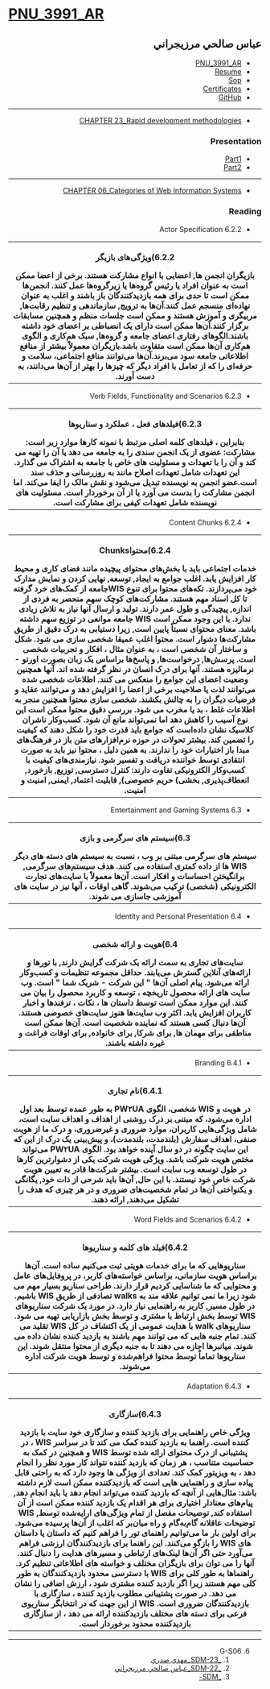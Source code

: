 # [PNU_3991_AR](https://github.com/salehiaccount/PNU_3991_AR)

<div dir="rtl">
    
## عباس صالحي مرزيجراني 
- [PNU_3991_AR](https://github.com/salehiaccount/PNU_3991_AR)
- [Resume](https://soheilemail.github.io/ )
- [Sop](https://salehiaccount.github.io/Sop/)
- [Certificates]()
- [GitHub](https://github.com/salehiaccount)
    
------------------
- [CHAPTER 23_Rapid development methodologies]() 

### Presentation

- [Part1](https://drive.google.com/file/d/1YfaXwDpi2YjGIAa9Dwh94vwmTxs6GEPJ/view?usp=sharing)
- [Part2](https://drive.google.com/file/d/1_0zfM-YvCedcWZ-fq9bMnGzOyDsA0dmn/view?usp=sharing)


----------------------------------------
- [CHAPTER 06_Categories of Web Information Systems](https://github.com/salehiaccount/PNU_3991_AR/tree/main/Software%20DevelopmentMethodologies/Reading)

### Reading

- 6.2.2 Actor Specification

<table style="width:100%">
  <tr>
  <th >
 <p>6.2.2)ویژگی‌های بازیگر</p>
    بازیگران انجمن ها, اعضایی با انواع مشارکت هستند. برخی از اعضا ممکن است به عنوان افراد یا رئیس گروه‌ها یا زیرگروه‌ها عمل کنند. انجمن‌ها ممکن است تا حدی برای همه بازدیدکنندگان باز باشند و اغلب به عنوان نهاده‌ای منسجم عمل کنند.آن‌ها به ترویج, سازماندهی و تنظیم رقابت‌ها, مربیگری و آموزش هستند و ممکن است جلسات منظم و همچنین مسابقات برگزار کنند.آن‌ها ممکن است دارای یک انضباطی بر اعضای خود داشته باشند.الگوهای رفتاری اعضای جامعه و گروه‌ها, سبک هم‌کاری و الگوی هم‌کاری آن‌ها ممکن است متفاوت باشد.بازیگران معمولاً بیشتر از منافع اطلاعاتی جامعه سود می‌برند.آن‌ها می‌توانند منافع اجتماعی، سلامت و حرفه‌ای را که از تعامل با افراد دیگر که چیزها را بهتر از آن‌ها می‌دانند، به دست آورند.
</th >
  </tr>
   </table>
   
- 6.2.3 Verb Fields, Functionality and Scenarios

<table style="width:100%">
  <tr>
  <th >
 <p>6.2.3)فیلدهای فعل ، عملکرد و سناریوها</p>
    بنابراین ، فیلدهای کلمه اصلی مرتبط با نمونه کارها موارد زیر است: مشارکت: عضوی از یک انجمن سندی را به جامعه می دهد یا آن را تهیه می کند و آن را با تعهدات و مسئولیت های خاص با جامعه به اشتراک می گذارد. این تعهدات شامل تعهدات اصلاح مانند به روزرسانی و حذف سند است.عضو انجمن به نویسنده تبدیل می‌شود و نقش مالک را ایفا می‌کند. اما انجمن مشارکت را بدست می آورد یا از آن برخوردار است. مسئولیت های نویسنده شامل تعهدات کیفی برای مشارکت است.
</th >
  </tr>
   </table>

- 6.2.4 Content Chunks

<table style="width:100%">
  <tr>
  <th >
 <p>6.2.4)محتواChunks</p>
      خدمات اجتماعی باید با بخش‌های محتوای پیچیده مانند فضای کاری و محیط کار افزایش یابد. اغلب جوامع به ایجاد, توسعه, نهایی کردن و نمایش مدارک خود می‌پردازند. تکه‌های محتوا برای تنوع WISجامعه از کمک‌های خرد گرفته تا کل اسناد مهم هستند. مشارکت‌های کوچک سهم منحصر به فردی از اندازه, پیچیدگی و طول عمر دارند. تولید و ارسال آنها نیاز به تلاش زیادی ندارد. با این وجود ممکن است WIS جامعه موانعی در توزیع سهم داشته باشد. معنای محتوای نسبتاً پایین است, زیرا دستیابی به درک دقیق از طریق مشارکت‌ها دشوار است. محتوا اغلب عمیقا شخصی سازی می شود. شکل و ساختار آن شخصی است ، به عنوان مثال ، افکار و تجربیات شخصی است. پرسش‌ها, درخواست‌ها, و پاسخ‌ها براساس یک زبان بصورت اورتو - نرمالیزه هستند. آنها برای درک انسان در نظر گرفته شده اند. آنها همچنین وضعیت اعضای این جوامع را منعکس می کنند. اطلاعات شخصی شده می‌توانند لذت یا صلاحیت برخی از اعضا را افزایش دهد و می‌توانند عقاید و فرضیات دیگران را به چالش بکشند. شخصی سازی محتوا همچنین منجر به اطلاعات غلط ، بد یا مخرب می شود. بررسی دقیق محتوا ممکن است این نوع آسیب را کاهش دهد اما نمی‌تواند مانع آن شود. کسب‌وکار ناشران کلاسیک نشان داده‌است که جوامع باید قدرت خود را شکل دهند که کیفیت را تضمین کند. بیشتر تحولات در حوزه نرم‌افزارهای متن باز در فرهنگ‌های مبدا باز اختیارات خود را ندارند. به همین دلیل ، محتوا نیز باید به صورت انتقادی توسط خواننده دریافت و تفسیر شود. نیازمندی‌های کیفیت با کسب‌وکار الکترونیکی تفاوت دارند: کنترل دسترسی, توزیع, بازخورد, انعطاف‌پذیری, بخشی) حریم خصوصی), قابلیت اعتماد, ایمنی, امنیت و امنیت.
</th >
  </tr>
   </table>

- 6.3 Entertainment and Gaming Systems

<table style="width:100%">
  <tr>
  <th >
 <p>6.3)سیستم های سرگرمی و بازی</p>
      سیستم های سرگرمی مبتنی بر وب ، نسبت به سیستم های دسته های دیگر WIS ها از داده کمتری استفاده می کنند. هدف سیستم‌های سرگرمی, برانگیختن احساسات و افکار است. آن‌ها معمولاً با سایت‌های تجارت الکترونیکی (شخصی) ترکیب می‌شوند. گاهی اوقات ، آنها نیز در سایت های آموزشی جاسازی می شوند.
</th >
  </tr>
   </table>

- 6.4 Identity and Personal Presentation

<table style="width:100%">
  <tr>
  <th >
 <p>6.4)هویت و ارائه شخصی</p>
      سایت‌های تجاری به سمت ارائه یک شرکت گرایش دارند, با تورها و ارائه‌های آنلاین گسترش می‌یابند. حداقل مجموعه تنظیمات و کسب‌وکار ارائه می‌شود. پیام اصلی آن‌ها " این شرکت - شریک شما " است. وب سایت های ارائه محصول تاریخچه ، توسعه و کاربرد محصول را بیان می کنند. این موارد ممکن است توسط داستان ها ، نکات ، ترفندها و اخبار کاربران افزایش یابد. اکثر وب سایت‌ها هنوز سایت‌های خصوصی هستند. آن‌ها دنبال کسی هستند که نماینده شخصیت است. آن‌ها ممکن است مناطقی برای مهمان ها, برای شرکا, برای خانواده, برای اوقات فراغت و غیره داشته باشند.
</th >
  </tr>
   </table>

- 6.4.1 Branding

<table style="width:100%">
  <tr>
  <th >
 <p>6.4.1)نام تجاری</p>
      در هویت و WIS شخصی، الگوی PW۲UA به طور عمده توسط بعد اول اداره می‌شود، که مبتنی بر درک روشنی از اهداف و اهداف سایت است، شامل ویژگی‌هایی کاربران، موارد ضروری و غیرضروری، و  درک ما از هویت صنفی، اهداف سفارش (بلندمدت، بلندمدت)، و پیش‌بینی یک درک از این که این سایت چگونه در دو سال آینده خواهد بود. الگوی PW۲UA می‌تواند مختص هویت شرکت باشد. ویژگی هویت شرکت یکی از دشوارترین کارها در طول توسعه وب سایت است. بیشتر شرکت‌ها قادر به تعیین هویت شرکت خاص خود نیستند. با این حال, آن‌ها باید شرحی از ذات خود, یگانگی و یکنواختی آن‌ها در تمام شخصیت‌های ضروری و در هر چیزی که هدف را تشکیل می‌دهند, ارائه دهند.
</th >
  </tr>
   </table>

- 6.4.2 Word Fields and Scenarios

<table style="width:100%">
  <tr>
  <th >
 <p>6.4.2)فیلد های کلمه و سناریوها </p>
      سناریوهایی که ما برای خدمات هویتی ثبت می‌کنیم ساده است. آن‌ها براساس هویت سازمانی، براساس خواسته‌های کاربر، در پروفایل‌های عامل و محتوایی که ما شناسایی کردیم قرار دارند. طراحی سناریو بسیار مهم می شود زیرا ما نمی توانیم علاقه مند به walks تصادفی از طریق WIS باشیم. در طول مسیر, کاربر به راهنمایی نیاز دارد. در مورد یک شرکت سناریوهای WIS توسط بخش ارتباط با مشتری و توسط بخش بازاریابی تهیه می شود. سناریوهای walk با هدایت عمومی از یک اکتشاف در کل WIS تقلید می کنند. تمام جنبه هایی که می توانند مهم باشند به بازدید کننده نشان داده می شوند. میانبرها اجازه می دهند تا به جنبه دیگری از محتوا منتقل شوند. این سناریوها تماماً توسط محتوا فراهم‌شده و توسط هویت شرکت اداره می‌شوند.
</th >
  </tr>
   </table>

- 6.4.3 Adaptation

<table style="width:100%">
  <tr>
  <th >
 <p>6.4.3)سازگاری</p>
      ویژگی خاص راهنمایی برای بازدید کننده و سازگاری خود سایت با بازدید کننده است. راهنما به بازدید کننده کمک می کند تا در سراسر WIS ، در پشتیبانی از درک محتوای ارائه شده توسط WIS و همچنین در کمک به حساسیت متناسب ، هر زمان که بازدید کننده نتواند کار مورد نظر را انجام دهد ، به ویزیتور کمک کند. تعدادی از ویژگی ها وجود دارد که به راحتی قابل پیاده سازی و راهنمایی هایی است که بازدیدکننده ممکن است لازم داشته باشد: مثال‌هایی از آنچه که بازدید کننده می‌تواند انجام دهد یا باید انجام دهد, پیام‌های معنادار اختیاری برای هر اقدام یک بازدید کننده ممکن است از آن استفاده کند, توضیحات مفصل از تمام ویژگی‌های ارایه‌شده توسط, WIS توضیحات عاقلانه گام‌به‌گام و راه میان‌بر که اغلب از آن‌ها پرسیده می‌شود. برای اولین بار ما می‌توانیم راهنمای تور را فراهم کنیم که داستان یا داستان های WIS را بازگو می‌کنند. این راهنما برای بازدیدکنندگان ارزشی فراهم می‌آورد حتی اگر آن‌ها لینک‌های ارتباطی و مسیرهای هدایت را دنبال کنند. آنها را می توان برای بازیگران مختلف و خواسته های اطلاعاتی تنظیم کرد. راهنماها به طور کلی برای WIS با دسترسی محدود بازدیدکنندگان به طور کلی مهم هستند زیرا اگر بازدید کننده مشتری شود ، ارزش اضافی را نشان می دهد. در صورت پشتیبانی مطلوب بازدید کننده ، سازگاری با بازدیدکنندگان ضروری است. WIS از این جهت که در انتخابگر سناریوی فرعی برای دسته های مختلف بازدیدکننده ارائه می دهد ، از سازگاری بازدیدکننده محدود برخوردار است.
</th >
  </tr>
   </table>

-------------------
6. G-S06
    1. [_SDM-23_مهدي صدري](https://github.com/AliRazavi-edu/PNU_3991/tree/master/_MSc/SoftwareDevelopmentMethodologies/1115282_01/23_%D9%85%D9%87%D8%AF%D9%8A%20%D8%B5%D8%AF%D8%B1%D9%8A)    
    1. [_SDM-22_عباس صالحي مرزيجراني](https://github.com/AliRazavi-edu/PNU_3991/tree/master/_MSc/SoftwareDevelopmentMethodologies/1115282_01/22_%D8%B9%D8%A8%D8%A7%D8%B3%20%D8%B5%D8%A7%D9%84%D8%AD%D9%8A%20%D9%85%D8%B1%D8%B2%D9%8A%D8%AC%D8%B1%D8%A7%D9%86%D9%8A)    
    1. [_SDM-]()
</div>
